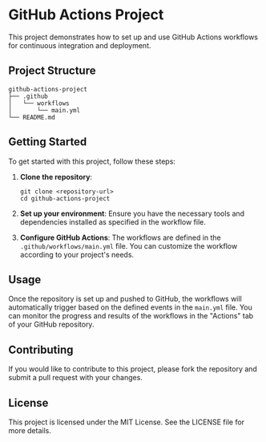 # GitHub Actions Project

This project demonstrates how to set up and use GitHub Actions workflows for continuous integration and deployment.

## Project Structure

```
github-actions-project
├── .github
│   └── workflows
│       └── main.yml
└── README.md
```

## Getting Started

To get started with this project, follow these steps:

1. **Clone the repository**:
   ```
   git clone <repository-url>
   cd github-actions-project
   ```

2. **Set up your environment**:
   Ensure you have the necessary tools and dependencies installed as specified in the workflow file.

3. **Configure GitHub Actions**:
   The workflows are defined in the `.github/workflows/main.yml` file. You can customize the workflow according to your project's needs.

## Usage

Once the repository is set up and pushed to GitHub, the workflows will automatically trigger based on the defined events in the `main.yml` file. You can monitor the progress and results of the workflows in the "Actions" tab of your GitHub repository.

## Contributing

If you would like to contribute to this project, please fork the repository and submit a pull request with your changes.

## License

This project is licensed under the MIT License. See the LICENSE file for more details.